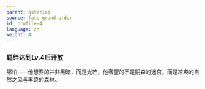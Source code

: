 ```yaml
---
parent: asterios
source: fate-grand-order
id: profile-4
language: zh
weight: 4
---
```


### 羁绊达到Lv.4后开放

哪怕——他想要的并非黑暗，而是光芒，他奢望的不是阴森的迷宫，而是凉爽的自然之风与丰饶的森林。
